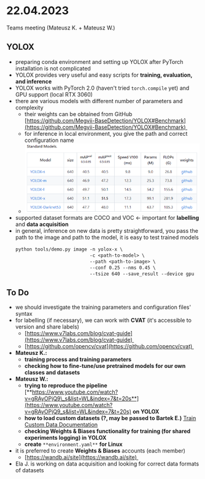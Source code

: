 # 22.04.2023
Teams meeting (Mateusz K. + Mateusz W.)  

YOLOX
-----

*   preparing conda environment and setting up YOLOX after PyTorch installation is not complicated
*   YOLOX provides very useful and easy scripts for **training, evaluation, and inference**
*   YOLOX works with PyTorch 2.0 (haven't tried `torch.compile` yet) and GPU support (local RTX 3060)
*   there are various models with different number of parameters and complexity 
    *   their weights can be obtained from GitHub [https://github.com/Megvii-BaseDetection/YOLOX#Benchmark](https://github.com/Megvii-BaseDetection/YOLOX#Benchmark) 
    *   for inference in local environment, you give the path and correct configuration name 
    *   ![](22.04.2023/image.png)
*   supported dataset formats are COCO and VOC ← important for **labelling** and **data acquisition**
*   in general, inference on new data is pretty straightforward, you pass the path to the image and path to the model, it is easy to test trained models
     ```
     python tools/demo.py image -n yolox-x \
     					  	 	-c <path-to-model> \ 
     					  		--path <path-to-image> \
     					  		--conf 0.25 --nms 0.45 \
     					  		--tsize 640 --save_result --device gpu
     ```

To Do
-----

*   we should investigate the training parameters and configuration files' syntax
*   for labelling (if necessary), we can work with **CVAT** (it's accessible to version and share labels) 
    *   [https://www.v7labs.com/blog/cvat-guide](https://www.v7labs.com/blog/cvat-guide) 
    *   [https://github.com/opencv/cvat](https://github.com/opencv/cvat) 
*   **Mateusz K.:** 
    *   **training process and training parameters**
    *   **checking how to fine-tune/use pretrained models for our own classes and datasets**
*   **Mateusz W.:**
    *   **trying to reproduce the pipeline** [**https://www.youtube.com/watch?v=gRAyOPjQ9\_s&list=WL&index=7&t=20s**](https://www.youtube.com/watch?v=gRAyOPjQ9_s&list=WL&index=7&t=20s) **on YOLOX**
    *   **how to load custom datasets (?, may be passed to Bartek E.)** [Train Custom Data Documentation](https://github.com/Megvii-BaseDetection/YOLOX/blob/main/docs/train_custom_data.md)
    *   **checking Weights & Biases functionality for training (for shared experiments logging) in YOLOX**
    *   **create** `**environment.yaml**` **for Linux**
*   it is preferred to create **Weights & Biases** accounts (each member)
    *   [https://wandb.ai/site](https://wandb.ai/site) 
*   Ela J. is working on data acquisition and looking for correct data formats of datasets
